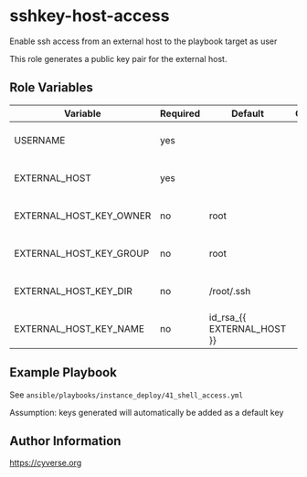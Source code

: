sshkey-host-access
=========

Enable ssh access from an external host to the playbook target as user

This role generates a public key pair for the external host.

Role Variables
--------------

| Variable                        | Required     | Default                    | Choices                         | Comments                                     |
|---------------------------------|--------------|----------------------------|---------------------------------|----------------------------------------------|
| USERNAME                        | yes          |                            |                                 | Username that EXTERNAL_HOST can ssh as       |
| EXTERNAL_HOST                   | yes          |                            |                                 | Ansible host that is granted ssh privilege   |
| EXTERNAL_HOST_KEY_OWNER         | no           | root                       |                                 | Owner of generated key pair                  |
| EXTERNAL_HOST_KEY_GROUP         | no           | root                       |                                 | Group of generated key pair                  |
| EXTERNAL_HOST_KEY_DIR           | no           | /root/.ssh                 |                                 | Location of generated key pair               |
| EXTERNAL_HOST_KEY_NAME          | no           | id_rsa_{{ EXTERNAL_HOST }} |                                 | Name of generated key                        |

Example Playbook
----------------

See `ansible/playbooks/instance_deploy/41_shell_access.yml`

Assumption: keys generated will automatically be added as a default key

Author Information
------------------

https://cyverse.org
